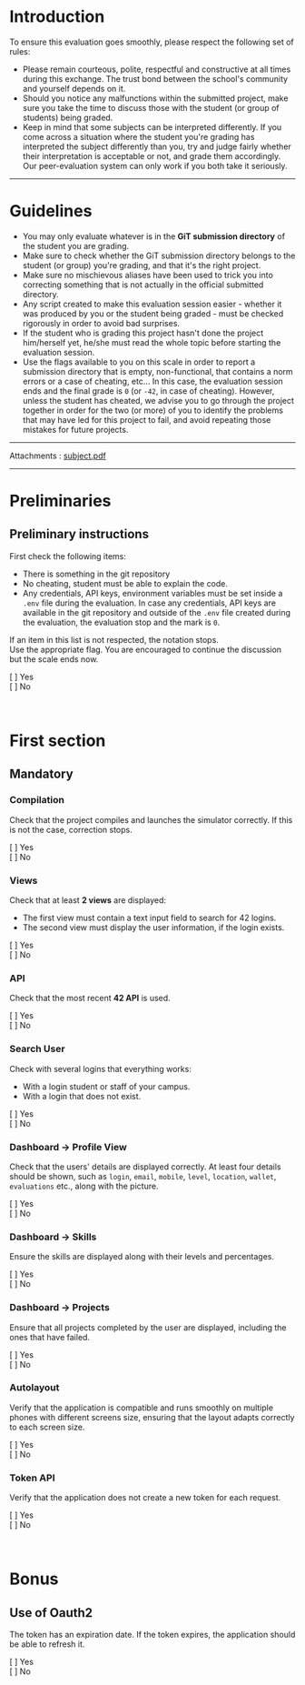 # Introduction

To ensure this evaluation goes smoothly, please respect the following set of rules:

- Please remain courteous, polite, respectful and constructive at all times during this exchange. The trust bond between the school's community and yourself depends on it.
- Should you notice any malfunctions within the submitted project, make sure you take the time to discuss those with the student (or group of students) being graded.
- Keep in mind that some subjects can be interpreted differently. If you come across a situation where the student you're grading has interpreted the subject differently than you, try and judge fairly whether their interpretation is acceptable or not, and grade them accordingly. Our peer-evaluation system can only work if you both take it seriously.

---

# Guidelines

- You may only evaluate whatever is in the **GiT submission directory** of the student you are grading.
- Make sure to check whether the GiT submission directory belongs to the student (or group) you're grading, and that it's the right project.
- Make sure no mischievous aliases have been used to trick you into correcting something that is not actually in the official submitted directory.
- Any script created to make this evaluation session easier - whether it was produced by you or the student being graded - must be checked rigorously in order to avoid bad surprises.
- If the student who is grading this project hasn't done the project him/herself yet, he/she must read the whole topic before starting the evaluation session.
- Use the flags available to you on this scale in order to report a submission directory that is empty, non-functional, that contains a norm errors or a case of cheating, etc... In this case, the evaluation session ends and the final grade is `0` (or `-42`, in case of cheating). However, unless the student has cheated, we advise you to go through the project together in order for the two (or more) of you to identify the problems that may have led for this project to fail, and avoid repeating those mistakes for future projects.

---

Attachments : [subject.pdf](./subject.swifty-companion.pdf)

---

# Preliminaries

## Preliminary instructions

First check the following items:

- There is something in the git repository
- No cheating, student must be able to explain the code.
- Any credentials, API keys, environment variables must be set inside a `.env` file during the evaluation. In case any credentials, API keys are available in the git repository and outside of the `.env` file created during the evaluation, the evaluation stop and the mark is `0`.

If an item in this list is not respected, the notation stops.  
Use the appropriate flag. You are encouraged to continue the discussion but the scale ends now.

[ ] Yes  
[ ] No  

<br>

# First section

## Mandatory

### Compilation

Check that the project compiles and launches the simulator correctly. If this is not the case, correction stops.

[ ] Yes  
[ ] No  

### Views

Check that at least **2 views** are displayed:

- The first view must contain a text input field to search for 42 logins.
- The second view must display the user information, if the login exists.

[ ] Yes  
[ ] No  

### API

Check that the most recent **42 API** is used.

[ ] Yes  
[ ] No  

### Search User

Check with several logins that everything works:

- With a login student or staff of your campus.
- With a login that does not exist.

[ ] Yes  
[ ] No  

### Dashboard -> Profile View

Check that the users' details are displayed correctly. At least four details should be shown, such as `login`, `email`, `mobile`, `level`, `location`, `wallet`, `evaluations` etc., along with the picture.

[ ] Yes  
[ ] No  

### Dashboard -> Skills

Ensure the skills are displayed along with their levels and percentages.

[ ] Yes  
[ ] No  

### Dashboard -> Projects

Ensure that all projects completed by the user are displayed, including the ones that have failed.

[ ] Yes  
[ ] No  

### Autolayout

Verify that the application is compatible and runs smoothly on multiple phones with different screens size, ensuring that the layout adapts correctly to each screen size.

[ ] Yes  
[ ] No  

### Token API

Verify that the application does not create a new token for each request.

[ ] Yes  
[ ] No  

<br>

# Bonus

## Use of Oauth2

The token has an expiration date. If the token expires, the application should be able to refresh it.

[ ] Yes  
[ ] No  
